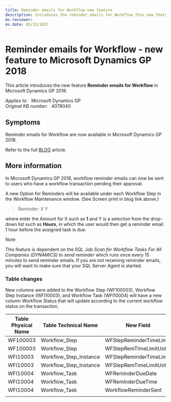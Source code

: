 ```yaml
---
title: Reminder emails for Workflow new feature
description: Introduces the reminder emails for Workflow this new feature to Microsoft Dynamics GP 2018.
ms.reviewer: 
ms.date: 03/31/2021
---
```

# Reminder emails for Workflow - new feature to Microsoft Dynamics GP 2018

This article introduces the new feature **Reminder emails for Workflow** in Microsoft Dynamics GP 2018.

_Applies to:_ &nbsp; Microsoft Dynamics GP  
_Original KB number:_ &nbsp; 4078040

## Symptoms

Reminder emails for Workflow are now available in Microsoft Dynamics GP 2018.

Refer to the full [BLOG](https://support.microsoft.com/topic/reminder-emails-for-workflow-new-feature-to-microsoft-dynamics-gp-2018-c44be89a-8ab6-4109-3c1b-9a85db2e7cb6) article.

## More information

In Microsoft Dynamics GP 2018, workflow reminder emails can now be sent to users who have a workflow transaction pending their approval.

A new Option for Reminders will be available under each Workflow Step in the Workflow Maintenance window. (See Screen print in blog link above.)

> Reminder:     X     Y

where enter the Amount for X such as **1** and Y is a selection from the drop-down list such as **Hours**, in which the user would then get a reminder email 1 hour before the assigned task is due.

> [!NOTE]
> This feature is dependent on the SQL Job *Scan for Workflow Tasks For All Companies (DYNAMICS) to send reminder* which runs once every 15 minutes to send reminder emails.  If you are not receiving reminder emails, you will want to make sure that your SQL Server Agent is started.

### Table changes

New columns were added to the Workflow Step (WF100003), Workflow Step Instance (WFI10003), and Workflow Task (WFI10004) will have a new column Workflow Status that will update according to the current workflow status on the transaction.

|Table Physical Name|Table Technical Name|New Field|
|---|---|---|
|WF100003|Workflow_Step|WFStepReminderTimeLimit|
|WF100003|Workflow_Step|WFStepRemTImeLimitUofM|
|WFI10003|Workflow_Step_Instance|WFStepReminderTimeLimit|
|WFI10003|Workflow_Step_Instance|WFStepRemTimeLimitUofM|
|WFI10004|Workflow_Task|WFReminderDueDate|
|WFI10004|Workflow_Task|WFReminderDueTime|
|WFI10004|Workflow_Task|WorkflowReminderSent|
||||
